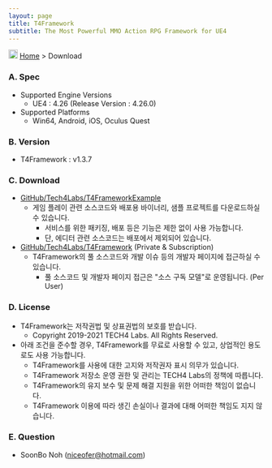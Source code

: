 ```yaml
---
layout: page
title: T4Framework
subtitle: The Most Powerful MMO Action RPG Framework for UE4
---
```

<img src="https://tech4labs.com/img/Folders2.png" width="18px" height="18px"> [Home](https://tech4labs.com/index) > Download

### A. Spec

- Supported Engine Versions
  - UE4 : 4.26 (Release Version : 4.26.0)
- Supported Platforms
  - Win64, Android, iOS, Oculus Quest

### B. Version

- T4Framework : v1.3.7

### C. Download

- [GitHub/Tech4Labs/T4FrameworkExample](https://github.com/Tech4Labs/T4FrameworkExample)
  - 게임 플레이 관련 소스코드와 배포용 바이너리, 샘플 프로젝트를 다운로드하실 수 있습니다.
    - 서비스를 위한 패키징, 배포 등은 기능은 제한 없이 사용 가능합니다.
    - 단, 에디터 관련 소스코드는 배포에서 제외되어 있습니다.
- [GitHub/Tech4Labs/T4Framework](https://github.com/Tech4Labs/T4Framework) (Private & Subscription)
  - T4Framework의 풀 소스코드와 개발 이슈 등의 개발자 페이지에 접근하실 수 있습니다.
    - 풀 소스코드 및 개발자 페이지 접근은 "소스 구독 모델"로 운영됩니다. (Per User)

### D. License

- T4Framework는 저작권법 및 상표권법의 보호를 받습니다.
  - Copyright 2019-2021 TECH4 Labs. All Rights Reserved.
- 아래 조건을 준수할 경우, T4Framework를 무료로 사용할 수 있고, 상업적인 용도로도 사용 가능합니다.
  - T4Framework를 사용에 대한 고지와 저작권자 표시 의무가 있습니다.
  - T4Framework 저장소 운영 권한 및 관리는 TECH4 Labs의 정책에 따릅니다.
  - T4Framework의 유지 보수 및 문제 해결 지원을 위한 어떠한 책임이 없습니다.
  - T4Framework 이용에 따라 생긴 손실이나 결과에 대해 어떠한 책임도 지지 않습니다.

### E. Question

- SoonBo Noh (<niceofer@hotmail.com>)
